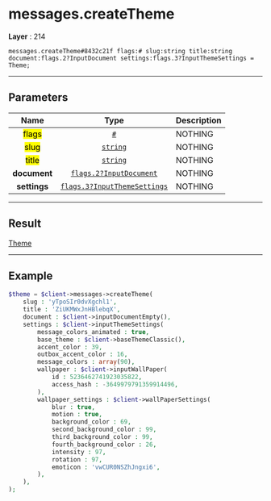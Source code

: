 # messages.createTheme

**Layer** : 214

```tl
messages.createTheme#8432c21f flags:# slug:string title:string document:flags.2?InputDocument settings:flags.3?InputThemeSettings = Theme;
```

---

## Parameters

| Name | Type | Description |
| :---: | :---: | :--- |
| <mark>flags</mark> | [`#`](type/#) | NOTHING |
| <mark>slug</mark> | [`string`](type/string) | NOTHING |
| <mark>title</mark> | [`string`](type/string) | NOTHING |
| **document** | [`flags.2?InputDocument`](type/InputDocument) | NOTHING |
| **settings** | [`flags.3?InputThemeSettings`](type/InputThemeSettings) | NOTHING |

---

## Result

[Theme](type/Theme)

---

## Example

```php
$theme = $client->messages->createTheme(
	slug : 'yTpoSIr0dvXgchl1',
	title : 'ZiUKMWxJnHBlebqX',
	document : $client->inputDocumentEmpty(),
	settings : $client->inputThemeSettings(
		message_colors_animated : true,
		base_theme : $client->baseThemeClassic(),
		accent_color : 39,
		outbox_accent_color : 16,
		message_colors : array(90),
		wallpaper : $client->inputWallPaper(
			id : 5236462741923035822,
			access_hash : -3649979791359914496,
		),
		wallpaper_settings : $client->wallPaperSettings(
			blur : true,
			motion : true,
			background_color : 69,
			second_background_color : 99,
			third_background_color : 99,
			fourth_background_color : 26,
			intensity : 97,
			rotation : 97,
			emoticon : 'vwCUR0NSZhJngxi6',
		),
	),
);
```